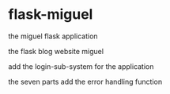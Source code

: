 # flask-miguel
the miguel flask application



the flask blog website  miguel  

add the login-sub-system for the application


the seven parts
add the error handling function
